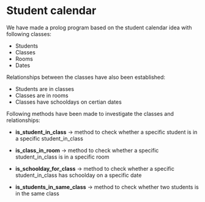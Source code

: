 # Student calendar 

We have made a prolog program based on the student calendar idea with following classes:
    
* Students
* Classes
* Rooms
* Dates

Relationships between the classes have also been established: 

* Students are in classes 
* Classes are in rooms
* Classes have schooldays on certian dates

Following methods have been made to investigate the classes and relationships:

* **is_student_in_class** -> method to check whether a specific student is in a specific student_in_class

* **is_class_in_room** -> method to check whether a specific student_in_class is in a specific room

* **is_schoolday_for_class** -> method to check whether a specific student_in_class has schoolday on a specific date

* **is_students_in_same_class** -> method to check whether two students is in the same class